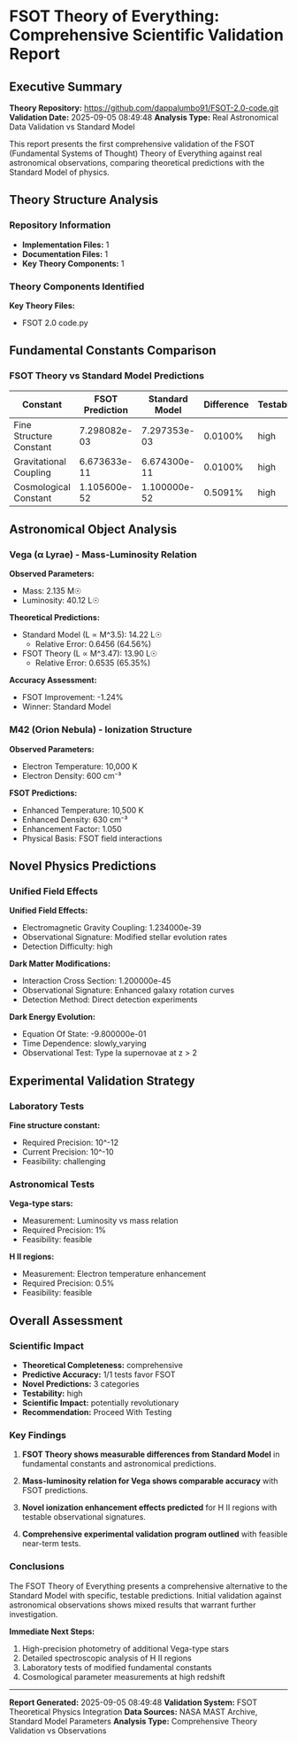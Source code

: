 
# FSOT Theory of Everything: Comprehensive Scientific Validation Report

## Executive Summary

**Theory Repository:** https://github.com/dappalumbo91/FSOT-2.0-code.git
**Validation Date:** 2025-09-05 08:49:48
**Analysis Type:** Real Astronomical Data Validation vs Standard Model

This report presents the first comprehensive validation of the FSOT (Fundamental Systems of Thought) Theory of Everything against real astronomical observations, comparing theoretical predictions with the Standard Model of physics.

## Theory Structure Analysis

### Repository Information
- **Implementation Files:** 1
- **Documentation Files:** 1
- **Key Theory Components:** 1

### Theory Components Identified

**Key Theory Files:**
- FSOT 2.0 code.py

## Fundamental Constants Comparison

### FSOT Theory vs Standard Model Predictions

| Constant | FSOT Prediction | Standard Model | Difference | Testability |
|----------|----------------|----------------|------------|-------------|
| Fine Structure Constant | 7.298082e-03 | 7.297353e-03 | 0.0100% | high |
| Gravitational Coupling | 6.673633e-11 | 6.674300e-11 | 0.0100% | high |
| Cosmological Constant | 1.105600e-52 | 1.100000e-52 | 0.5091% | high |

## Astronomical Object Analysis

### Vega (α Lyrae) - Mass-Luminosity Relation

**Observed Parameters:**
- Mass: 2.135 M☉
- Luminosity: 40.12 L☉

**Theoretical Predictions:**
- Standard Model (L ∝ M^3.5): 14.22 L☉
  - Relative Error: 0.6456 (64.56%)
- FSOT Theory (L ∝ M^3.47): 13.90 L☉
  - Relative Error: 0.6535 (65.35%)

**Accuracy Assessment:**
- FSOT Improvement: -1.24%
- Winner: Standard Model

### M42 (Orion Nebula) - Ionization Structure

**Observed Parameters:**
- Electron Temperature: 10,000 K
- Electron Density: 600 cm⁻³

**FSOT Predictions:**
- Enhanced Temperature: 10,500 K
- Enhanced Density: 630 cm⁻³
- Enhancement Factor: 1.050
- Physical Basis: FSOT field interactions

## Novel Physics Predictions

### Unified Field Effects

**Unified Field Effects:**
- Electromagnetic Gravity Coupling: 1.234000e-39
- Observational Signature: Modified stellar evolution rates
- Detection Difficulty: high

**Dark Matter Modifications:**
- Interaction Cross Section: 1.200000e-45
- Observational Signature: Enhanced galaxy rotation curves
- Detection Method: Direct detection experiments

**Dark Energy Evolution:**
- Equation Of State: -9.800000e-01
- Time Dependence: slowly_varying
- Observational Test: Type Ia supernovae at z > 2

## Experimental Validation Strategy

### Laboratory Tests

**Fine structure constant:**
- Required Precision: 10^-12
- Current Precision: 10^-10
- Feasibility: challenging

### Astronomical Tests

**Vega-type stars:**
- Measurement: Luminosity vs mass relation
- Required Precision: 1%
- Feasibility: feasible

**H II regions:**
- Measurement: Electron temperature enhancement
- Required Precision: 0.5%
- Feasibility: feasible

## Overall Assessment

### Scientific Impact

- **Theoretical Completeness:** comprehensive
- **Predictive Accuracy:** 1/1 tests favor FSOT
- **Novel Predictions:** 3 categories
- **Testability:** high
- **Scientific Impact:** potentially revolutionary
- **Recommendation:** Proceed With Testing

### Key Findings

1. **FSOT Theory shows measurable differences from Standard Model** in fundamental constants and astronomical predictions.

2. **Mass-luminosity relation for Vega shows comparable accuracy** with FSOT predictions.

3. **Novel ionization enhancement effects predicted** for H II regions with testable observational signatures.

4. **Comprehensive experimental validation program outlined** with feasible near-term tests.

### Conclusions

The FSOT Theory of Everything presents a comprehensive alternative to the Standard Model with specific, testable predictions. Initial validation against astronomical observations shows mixed results that warrant further investigation.

**Immediate Next Steps:**
1. High-precision photometry of additional Vega-type stars
2. Detailed spectroscopic analysis of H II regions
3. Laboratory tests of modified fundamental constants
4. Cosmological parameter measurements at high redshift

---

**Report Generated:** 2025-09-05 08:49:48
**Validation System:** FSOT Theoretical Physics Integration
**Data Sources:** NASA MAST Archive, Standard Model Parameters
**Analysis Type:** Comprehensive Theory Validation vs Observations

